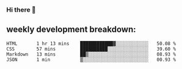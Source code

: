 ### Hi there 👋
## weekly development breakdown:
<!--START_SECTION:waka-->
```text
HTML       1 hr 13 mins    ████████████▓░░░░░░░░░░░░   50.08 % 
CSS        57 mins         ██████████░░░░░░░░░░░░░░░   39.60 % 
Markdown   13 mins         ██▒░░░░░░░░░░░░░░░░░░░░░░   08.93 % 
JSON       1 min           ▒░░░░░░░░░░░░░░░░░░░░░░░░   00.93 % 
```
<!--END_SECTION:waka-->

<!--
**zazu7765/zazu7765** is a ✨ _special_ ✨ repository because its `README.md` (this file) appears on your GitHub profile.

Here are some ideas to get you started:

- 🔭 I’m currently working on ...
- 🌱 I’m currently learning ...
- 👯 I’m looking to collaborate on ...
- 🤔 I’m looking for help with ...
- 💬 Ask me about ...
- 📫 How to reach me: ...
- 😄 Pronouns: ...
- ⚡ Fun fact: ...
-->
